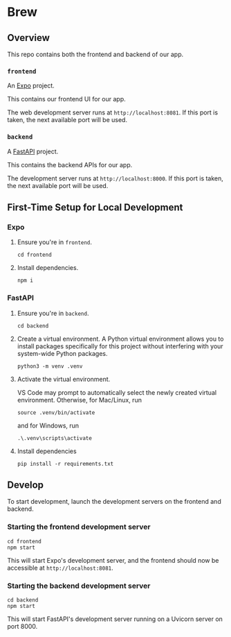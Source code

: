 # Brew

## Overview

This repo contains both the frontend and backend of our app.

### `frontend`

An [Expo](https://expo.dev/) project.

This contains our frontend UI for our app.

The web development server runs at `http://localhost:8081`. If this port is taken, the next available port will be used.

### `backend`

A [FastAPI](https://fastapi.tiangolo.com/) project.

This contains the backend APIs for our app.

The development server runs at `http://localhost:8000`. If this port is taken, the next available port will be used.

## First-Time Setup for Local Development

### Expo

1.  Ensure you're in `frontend`.
    ```shell
    cd frontend
    ```
2.  Install dependencies.
    ```shell
    npm i
    ```

### FastAPI

1.  Ensure you're in `backend`.
    ```shell
    cd backend
    ```
2.  Create a virtual environment. A Python virtual environment allows you to install packages specifically for this project without interfering with your system-wide Python packages.
    ```shell
    python3 -m venv .venv
    ```
3.  Activate the virtual environment.

    VS Code may prompt to automatically select the newly created virtual environment.
    Otherwise, for Mac/Linux, run

    ```shell
    source .venv/bin/activate
    ```

    and for Windows, run

    ```shell
    .\.venv\scripts\activate
    ```

4.  Install dependencies
    ```shell
    pip install -r requirements.txt
    ```

## Develop

To start development, launch the development servers on the frontend and backend.

### Starting the frontend development server

```shell
cd frontend
npm start
```

This will start Expo's development server, and the frontend should now be
accessible at `http://localhost:8081`.

### Starting the backend development server

```shell
cd backend
npm start
```

This will start FastAPI's development server running on a Uvicorn server on port 8000.

